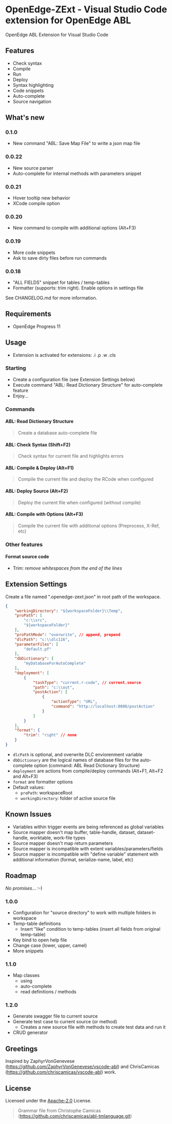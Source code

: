 # OpenEdge-ZExt - Visual Studio Code extension for OpenEdge ABL

OpenEdge ABL Extension for Visual Studio Code

## Features

- Check syntax
- Compile
- Run
- Deploy
- Syntax highlighting
- Code snippets
- Auto-complete
- Source navigation

## What's new

### 0.1.0
- New command "ABL: Save Map File" to write a json map file

### 0.0.22
- New source parser
- Auto-complete for internal methods with parameters snippet

### 0.0.21
- Hover tooltip new behavior
- XCode compile option

### 0.0.20
- New command to compile with additional options (Alt+F3)

### 0.0.19
- More code snippets
- Ask to save dirty files before run commands

### 0.0.18
- "ALL FIELDS" snippet for tables / temp-tables
- Formatter (supports: trim right). Enable options in settings file

See CHANGELOG.md for more information.

## Requirements

- OpenEdge Progress 11

## Usage
- Extension is activated for extensions: .i .p .w .cls

### Starting
- Create a configuration file (see Extension Settings below)
- Execute command "ABL: Read Dictionary Structure" for auto-complete feature
- Enjoy...

### Commands

#### ABL: Read Dictionary Structure
> Create a database auto-complete file

#### ABL: Check Syntax (Shift+F2)
> Check syntax for current file and highlights errors

#### ABL: Compile & Deploy (Alt+F1)
> Compile the current file and deploy the RCode when configured

#### ABL: Deploy Source (Alt+F2)
> Deploy the current file when configured (without compile)

#### ABL: Compile with Options (Alt+F3)
> Compile the current file with additional options (Preprocess, X-Ref, etc)

### Other features

#### Format source code

- Trim: *remove whitespaces from the end of the lines*

## Extension Settings

Create a file named ".openedge-zext.json" in root path of the workspace.

```JSON
{
    "workingDirectory": "${workspaceFolder}\\Temp",
    "proPath": [
        "c:\\src",
        "${workspaceFolder}"
    ],
    "proPathMode": "overwrite", // append, prepend
    "dlcPath": "c:\\dlc116",
    "parameterFiles": [
        "default.pf"
    ],
    "dbDictionary": [
        "myDatabaseForAutoComplete"
    ],
    "deployment": [
        {
            "taskType": "current.r-code", // current.source
            "path": "c:\\out",
            "postAction": [
                {
                    "actionType": "URL",
                    "command": "http://localhost:8080/postAction"
                }
            ]
        }
    ],
    "format": {
        "trim": "right" // none
    }
}
```

- `dlcPath` is optional, and overwrite DLC enviorenment variable
- `dbDictionary` are the logical names of database files for the auto-complete option (command: ABL Read Dictionary Structure)
- `deployment` are actions from compile/deploy commands (Alt+F1, Alt+F2 and Alt+F3)
- `format` are formatter options
- Default values:
    - `proPath`: workspaceRoot
    - `workingDirectory`: folder of active source file

## Known Issues

- Variables within trigger events are being referenced as global variables
- Source mapper doesn't map buffer, table-handle, dataset, dataset-handle, worktable, work-file types
- Source mapper doesn't map return parameters
- Source mapper is incompatible with extent variables/parameters/fields
- Source mapper is incompatible with "define variable" statement with additional information (format, serialize-name, label, etc)

## Roadmap

_No promises..._ :-)

### 1.0.0

- Configuration for "source directory" to work with multiple folders in workspace
- Temp-table definitions
    - Insert "like" condition to temp-tables (insert all fields from original temp-table)
- Key bind to open help file
- Change case (lower, upper, camel)
- More snippets

### 1.1.0

- Map classes
    - using
    - auto-complete
    - read definitions / methods

### 1.2.0

- Generate swagger file to current source
- Generate test case to current source (or method)
    - Creates a new source file with methods to create test data and run it
- CRUD generator

## Greetings
Inspired by ZaphyrVonGenevese (https://github.com/ZaphyrVonGenevese/vscode-abl) and ChrisCamicas (https://github.com/chriscamicas/vscode-abl) work.

## License
Licensed under the [Apache-2.0](LICENSE) License.

> Grammar file from Christophe Camicas (https://github.com/chriscamicas/abl-tmlanguage.git)